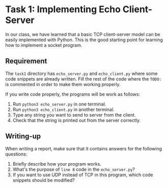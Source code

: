 # Task 1: Implementing Echo Client-Server

In our class, we have learned that a basic TCP client-server model can be easily implemented with Python. This is the good starting point for learning how to implement a socket program. 

## Requirement

The `task1` directory has `echo_server.py` and `echo_client.py` where some code snippets are already written. Fill the rest of the code where the `TODO:` is commented in order to make them working properly.

If you write code properly, the programs will be work as follows:

1. Run `python3 echo_server.py` in one terminal.
3. Run `python3 echo_client.py` in another terminal.
4. Type any string you want to send to server from the client.
5. Check that the string is printed out from the server correctly.

## Writing-up

When writing a report, make sure that it contains answers for the following questions:

1. Briefly describe how your program works.
2. What's the purpose of `line 8` code in the `echo_server.py`?
3. If you want to use UDP instead of TCP in this program, which code snippets should be modified?

